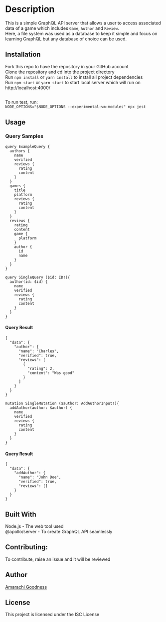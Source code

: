 # Description
This is a simple GraphQL API server that allows a user to access associated data of a game which includes `Game`, `Author` and `Review`.   
Here, a file system was used as a database to keep it simple and focus on learning GraphQL but any database of choice can be used. 

## Installation
Fork this repo to have the repository in your GitHub account  
Clone the repository and cd into the project directory  
Run `npm install` or `yarn install` to install all project dependencies    
Run `npm start` or `yarn start` to start local server which will run on http://localhost:4000/

##
To run test, run:  
`NODE_OPTIONS="$NODE_OPTIONS --experimental-vm-modules" npx jest`

## Usage

### Query Samples
```
query ExampleQuery {
  authors {
    name
    verified
    reviews {
      rating
      content
    }
  }
  games {
    title
    platform
    reviews {
      rating
      content
    }
  }
  reviews {
    rating
    content
    game {
      platform
    }
    author {
      id
      name
    }
  }
}
```

```
query SingleQuery ($id: ID!){
  author(id: $id) {
    name
    verified
    reviews {
      rating
      content
    }
  }
}
```
#### Query Result
```
{
  "data": {
    "author": {
      "name": "Charles",
      "verified": true,
      "reviews": [
        {
          "rating": 2,
          "content": "Was good"
        }
      ]
    }
  }
}
```

```
mutation SingleMutation ($author: AddAuthorInput!){
  addAuthor(author: $author) {
    name
    verified
    reviews {
      rating
      content
    }
  }
}
```
#### Query Result
```
{
  "data": {
    "addAuthor": {
      "name": "John Doe",
      "verified": true,
      "reviews": []
    }
  }
}
```

## Built With
Node.js - The web tool used  
@apollo/server - To create GraphQL API seamlessly 

## Contributing: 
To contribute, raise an issue and it will be reviewed

## Author
[Amarachi Goodness](https://amarachigoodness74.vercel.app)

## License
This project is licensed under the ISC License